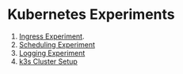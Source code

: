 # Kubernetes Experiments

 1. [Ingress Experiment](./ingress-experiment/).
 2. [Scheduling Experiment](./scheduling-experiment/)
 3. [Logging Experiment](./logging-experiment/)
 4. [k3s Cluster Setup](./k3s-cluster-setup/)
